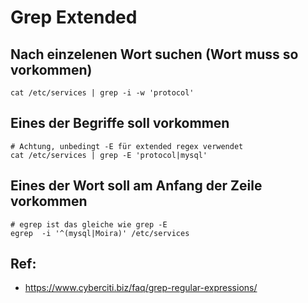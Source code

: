# Grep Extended 

## Nach einzelenen Wort suchen (Wort muss so vorkommen) 

```
cat /etc/services | grep -i -w 'protocol'
```

## Eines der Begriffe soll vorkommen 

```
# Achtung, unbedingt -E für extended regex verwendet 
cat /etc/services | grep -E 'protocol|mysql' 
```

## Eines der Wort soll am Anfang der Zeile vorkommen 

```
# egrep ist das gleiche wie grep -E 
egrep  -i '^(mysql|Moira)' /etc/services
```


## Ref:

  * https://www.cyberciti.biz/faq/grep-regular-expressions/
